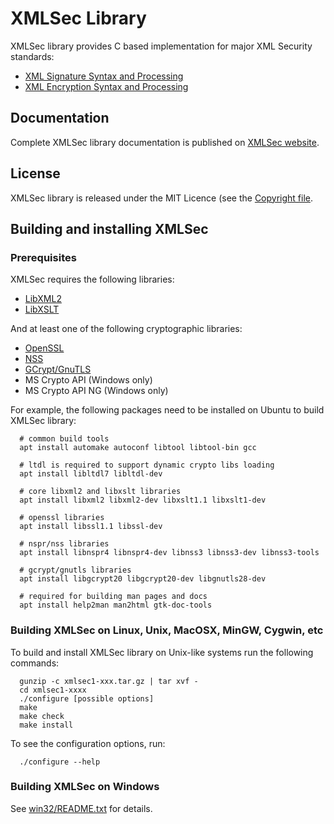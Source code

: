 # XMLSec Library

XMLSec library provides C based implementation for major XML Security
standards:
- [XML Signature Syntax and Processing](https://www.w3.org/TR/xmldsig-core)
- [XML Encryption Syntax and Processing](https://www.w3.org/TR/xmlenc-core/)

## Documentation
Complete XMLSec library documentation is published on [XMLSec website](https://www.aleksey.com/xmlsec/).

## License
XMLSec library is released under the MIT Licence (see the [Copyright file](Copyright).

## Building and installing XMLSec

### Prerequisites
XMLSec requires the following libraries:
- [LibXML2](http://xmlsoft.org)
- [LibXSLT](http://xmlsoft.org/XSLT/)

And at least one of the following cryptographic libraries:
- [OpenSSL](http://www.openssl.org)
- [NSS](https://firefox-source-docs.mozilla.org/security/nss/index.html)
- [GCrypt/GnuTLS](https://www.gnutls.org/)
- MS Crypto API (Windows only)
- MS Crypto API NG (Windows only)

For example, the following packages need to be installed on Ubuntu to build
XMLSec library:
```
  # common build tools
  apt install automake autoconf libtool libtool-bin gcc

  # ltdl is required to support dynamic crypto libs loading
  apt install libltdl7 libltdl-dev

  # core libxml2 and libxslt libraries
  apt install libxml2 libxml2-dev libxslt1.1 libxslt1-dev

  # openssl libraries
  apt install libssl1.1 libssl-dev

  # nspr/nss libraries
  apt install libnspr4 libnspr4-dev libnss3 libnss3-dev libnss3-tools

  # gcrypt/gnutls libraries
  apt install libgcrypt20 libgcrypt20-dev libgnutls28-dev

  # required for building man pages and docs
  apt install help2man man2html gtk-doc-tools
```

### Building XMLSec on Linux, Unix, MacOSX, MinGW, Cygwin, etc

To build and install XMLSec library on Unix-like systems run the following commands:

```
  gunzip -c xmlsec1-xxx.tar.gz | tar xvf -
  cd xmlsec1-xxxx
  ./configure [possible options]
  make
  make check
  make install
```

To see the configuration options, run:

```
  ./configure --help
```


### Building XMLSec on Windows

See [win32/README.txt](win32/README.txt) for details.
